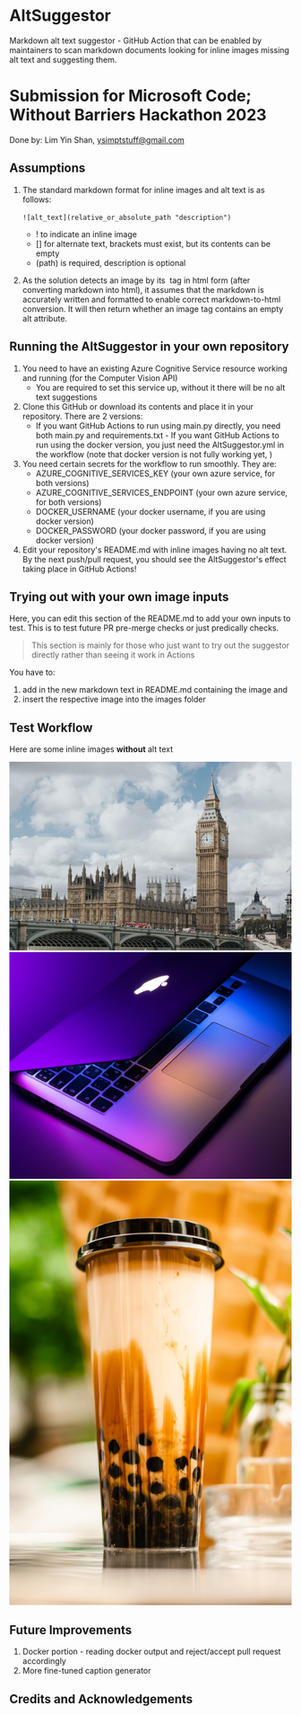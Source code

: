 # AltSuggestor
Markdown alt text suggestor - GitHub Action that can be enabled by maintainers to scan markdown documents looking for inline images missing alt text and suggesting them. 

# Submission for Microsoft Code; Without Barriers Hackathon 2023
Done by: Lim Yin Shan, ysimptstuff@gmail.com

## Assumptions
1. The standard markdown format for inline images and alt text is as follows:

    `
    ![alt_text](relative_or_absolute_path "description")
    `

    - ! to indicate an inline image
    - [] for alternate text, brackets must exist, but its contents can be empty
    - (path) is required, description is optional

2. As the solution detects an image by its <img> tag in html form (after converting markdown into html), it assumes that the markdown is accurately written and formatted to enable correct markdown-to-html conversion. It will then return whether an image tag contains an empty alt attribute.


## Running the AltSuggestor in your own repository
1. You need to have an existing Azure Cognitive Service resource working and running (for the Computer Vision API)
    - You are required to set this service up, without it there will be no alt text suggestions
2. Clone this GitHub or download its contents and place it in your repository. There are 2 versions:
    - If you want GitHub Actions to run using main.py directly, you need both main.py and requirements.txt    - If you want GitHub Actions to run using the docker version, you just need the AltSuggestor.yml in the workflow (note that docker version is not fully working yet, )
3. You need certain secrets for the workflow to run smoothly. They are:
    - AZURE_COGNITIVE_SERVICES_KEY (your own azure service, for both versions)
    - AZURE_COGNITIVE_SERVICES_ENDPOINT (your own azure service, for both versions)
    - DOCKER_USERNAME (your docker username, if you are using docker version)
    - DOCKER_PASSWORD (your docker password, if you are using docker version)
3. Edit your repository's README.md with inline images having no alt text. By the next push/pull request, you should see the AltSuggestor's effect taking place in GitHub Actions!
<!-- 3. Edit the .env.example file to contain your Azure Cognitive Service resource key and rename the file to .env
4. Install the dependent libraries and modules `pip3 install -r requirements.txt` -->
<!-- 5. Add your own inputs following below's section and try merging branches or pushing the new changes to the main branch. -->


## Trying out with your own image inputs
Here, you can edit this section of the README.md to add your own inputs to test.
This is to test future PR pre-merge checks or just predically checks.

> This section is mainly for those who just want to try out the suggestor directly rather than seeing it work in Actions

You have to: 
1. add in the new markdown text in README.md containing the image and 
2. insert the respective image into the images folder


## Test Workflow
Here are some inline images **without** alt text

![](/images/bigben.jpg "A screenshot of London's Big Ben")
![](/images/macbook.jpg "A picture of a Macbook")
![](/images/milktea.jpg "A picture of a milktea")


## Future Improvements
1. Docker portion - reading docker output and reject/accept pull request accordingly
2. More fine-tuned caption generator


<!-- ## Image gallery (for testing AltSuggestor)

Here are some inline images **without** alt text

![](/images/kain.png "A screenshot of Kain")
![](/images/mbs.jpeg "A screenshot of Marina Bay Sands")
![](/images/alt-text.png "A screenshot explaining what is alternate text")

Here are some inline images **with** alt text

![IPv4](/images/ip.png "A screenshot explaining what is an IPv4")
![Dog](/images/dog.jpeg "A screenshot of a dog") -->


## Credits and Acknowledgements


